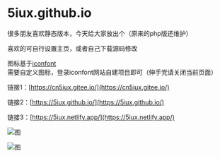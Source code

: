 # 5iux.github.io


很多朋友喜欢静态版本，今天给大家放出个（原来的php版还维护）   

喜欢的可自行设置主页，或者自己下载源码修改

图标基于[iconfont](https://www.iconfont.cn/)   
需要自定义图标，登录iconfont网站自建项目即可（伸手党请关闭当前页面）   



链接1：[https://cn5iux.gitee.io/](https://cn5iux.gitee.io/)    

链接2：[https://5iux.github.io/](https://5iux.github.io/)   

链接3：[https://5iux.netlify.app/](https://5iux.netlify.app/)   

 

![图](https://cdn.jsdelivr.net/gh/5iux/uploads/pic/20200923154548.gif)   


![图](https://cdn.jsdelivr.net/gh/5iux/uploads/pic/20200724164819.png)   

     

    


